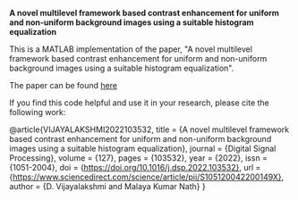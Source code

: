 **A novel multilevel framework based contrast enhancement for uniform and non-uniform background images using a suitable histogram equalization**

This is a MATLAB implementation of the paper, "A novel multilevel framework based contrast enhancement for uniform and non-uniform background images using a suitable histogram equalization".

The paper can be found [here](https://www.sciencedirect.com/science/article/abs/pii/S105120042200149X)

If you find this code helpful and use it in your research, please cite the following work:

@article{VIJAYALAKSHMI2022103532,
title = {A novel multilevel framework based contrast enhancement for uniform and non-uniform background images using a suitable histogram equalization},
journal = {Digital Signal Processing},
volume = {127},
pages = {103532},
year = {2022},
issn = {1051-2004},
doi = {https://doi.org/10.1016/j.dsp.2022.103532},
url = {https://www.sciencedirect.com/science/article/pii/S105120042200149X},
author = {D. Vijayalakshmi and Malaya Kumar Nath}
}
